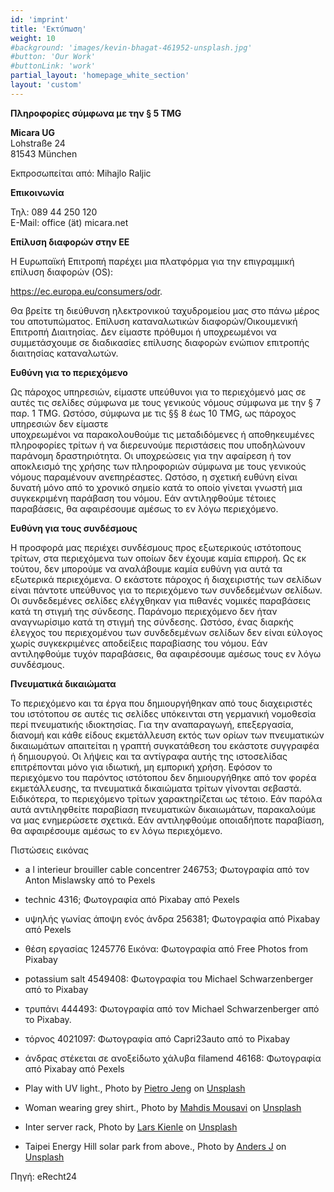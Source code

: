 ```yaml
---
id: 'imprint'
title: 'Εκτύπωση'
weight: 10
#background: 'images/kevin-bhagat-461952-unsplash.jpg'
#button: 'Our Work'
#buttonLink: 'work'
partial_layout: 'homepage_white_section'
layout: 'custom'
---
```


**Πληροφορίες σύμφωνα με την § 5 TMG**

**Micara UG** <br>
Lohstraße 24 <br>
81543 München 

Εκπροσωπείται από: 
Mihajlo Raljic 

**Επικοινωνία**

Τηλ: 089 44 250 120  
E-Mail: office (ät) micara.net 

**Επίλυση διαφορών στην ΕΕ**

Η Ευρωπαϊκή Επιτροπή παρέχει μια πλατφόρμα για την επιγραμμική επίλυση διαφορών (OS): 

https://ec.europa.eu/consumers/odr. 

Θα βρείτε τη διεύθυνση ηλεκτρονικού ταχυδρομείου μας στο πάνω μέρος του αποτυπώματος. 
 Επίλυση καταναλωτικών διαφορών/Οικουμενική Επιτροπή Διαιτησίας. Δεν είμαστε πρόθυμοι ή υποχρεωμένοι να συμμετάσχουμε σε διαδικασίες επίλυσης διαφορών ενώπιον επιτροπής διαιτησίας καταναλωτών. 

**Ευθύνη για το περιεχόμενο**

Ως πάροχος υπηρεσιών, είμαστε υπεύθυνοι για το περιεχόμενό μας σε αυτές τις σελίδες σύμφωνα με τους γενικούς νόμους σύμφωνα με την § 7 παρ. 1 TMG. Ωστόσο, σύμφωνα με τις §§ 8 έως 10 TMG, ως πάροχος υπηρεσιών δεν είμαστε  
υποχρεωμένοι να παρακολουθούμε τις μεταδιδόμενες ή αποθηκευμένες πληροφορίες τρίτων ή να διερευνούμε περιστάσεις που υποδηλώνουν παράνομη δραστηριότητα. Οι υποχρεώσεις για την αφαίρεση ή τον αποκλεισμό της χρήσης των πληροφοριών σύμφωνα με τους γενικούς νόμους παραμένουν ανεπηρέαστες. Ωστόσο, η σχετική ευθύνη είναι δυνατή μόνο από το χρονικό σημείο κατά το οποίο γίνεται γνωστή μια συγκεκριμένη παράβαση του νόμου. Εάν αντιληφθούμε τέτοιες παραβάσεις, θα αφαιρέσουμε αμέσως το εν λόγω περιεχόμενο. 

**Ευθύνη για τους συνδέσμους**

Η προσφορά μας περιέχει συνδέσμους προς εξωτερικούς ιστότοπους τρίτων, στα περιεχόμενα των οποίων δεν έχουμε καμία επιρροή. Ως εκ τούτου, δεν μπορούμε να αναλάβουμε καμία ευθύνη για αυτά τα εξωτερικά περιεχόμενα. Ο εκάστοτε πάροχος ή διαχειριστής των σελίδων είναι πάντοτε υπεύθυνος για το περιεχόμενο των συνδεδεμένων σελίδων. Οι συνδεδεμένες σελίδες ελέγχθηκαν για πιθανές νομικές παραβάσεις κατά τη στιγμή της σύνδεσης. Παράνομο περιεχόμενο δεν ήταν αναγνωρίσιμο κατά τη στιγμή της σύνδεσης. Ωστόσο, ένας διαρκής έλεγχος του περιεχομένου των συνδεδεμένων σελίδων δεν είναι εύλογος χωρίς συγκεκριμένες αποδείξεις παραβίασης του νόμου. Εάν αντιληφθούμε τυχόν παραβάσεις, θα αφαιρέσουμε αμέσως τους εν λόγω συνδέσμους. 

**Πνευματικά δικαιώματα**

Το περιεχόμενο και τα έργα που δημιουργήθηκαν από τους διαχειριστές του ιστότοπου σε αυτές τις σελίδες υπόκεινται στη γερμανική νομοθεσία περί πνευματικής ιδιοκτησίας. Για την αναπαραγωγή, επεξεργασία, διανομή και κάθε είδους εκμετάλλευση εκτός των ορίων των πνευματικών δικαιωμάτων απαιτείται η γραπτή συγκατάθεση του εκάστοτε συγγραφέα ή δημιουργού. Οι λήψεις και τα αντίγραφα αυτής της ιστοσελίδας επιτρέπονται μόνο για ιδιωτική, μη εμπορική χρήση. Εφόσον το περιεχόμενο του παρόντος ιστότοπου δεν δημιουργήθηκε από τον φορέα εκμετάλλευσης, τα πνευματικά δικαιώματα τρίτων γίνονται σεβαστά. Ειδικότερα, το περιεχόμενο τρίτων χαρακτηρίζεται ως τέτοιο. Εάν παρόλα αυτά αντιληφθείτε παραβίαση πνευματικών δικαιωμάτων, παρακαλούμε να μας ενημερώσετε σχετικά. Εάν αντιληφθούμε οποιαδήποτε παραβίαση, θα αφαιρέσουμε αμέσως το εν λόγω περιεχόμενο. 

Πιστώσεις εικόνας 

* a l interieur brouiller cable concentrer 246753; Φωτογραφία από τον Anton Mislawsky από το Pexels 

* technic 4316; Φωτογραφία από Pixabay από Pexels 

* υψηλής γωνίας άποψη ενός άνδρα 256381; Φωτογραφία από Pixabay από Pexels 

* θέση εργασίας 1245776 Εικόνα: Φωτογραφία από Free Photos from Pixabay 

* potassium salt 4549408: Φωτογραφία του Michael Schwarzenberger από το Pixabay 

* τρυπάνι 444493: Φωτογραφία από τον Michael Schwarzenberger από το Pixabay. 

* τόρνος 4021097: Φωτογραφία από Capri23auto από το Pixabay 

* άνδρας στέκεται σε ανοξείδωτο χάλυβα filamend 46168: Φωτογραφία από Pixabay από Pexels 

* Play with UV light., Photo by [Pietro Jeng](https://unsplash.com/photos/n6B49lTx7NM) on [Unsplash](https://unsplash.com)
* Woman wearing grey shirt., Photo by [Mahdis Mousavi](https://unsplash.com/photos/hJ5uMIRNg5k) on [Unsplash](https://unsplash.com)
* Inter server rack, Photo by [Lars Kienle](https://unsplash.com/photos/r3pIy-3Xgmg) on [Unsplash](https://unsplash.com)
* Taipei Energy Hill solar park from above., Photo by [Anders J](https://unsplash.com/photos/hxUcl0nUsIY) on [Unsplash](https://unsplash.com)

Πηγή: eRecht24 
